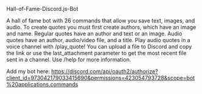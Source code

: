 Hall-of-Fame-Discord.js-Bot

A hall of fame bot with 26 commands that allow you save text, images, and audio. To create quotes you must first create authors, which have an image and name. Regular quotes have an author and text or an image. Audio quotes have an author, audio/video file, and a title. Play audio quotes in a voice channel with /play_quote! You can upload a file to Discord and copy the link or use the last_attachment parameter to get the most recent file sent in a channel. Use /help for more information.

Add my bot here: https://discord.com/api/oauth2/authorize?client_id=973042179033415690&permissions=423054793728&scope=bot%20applications.commands